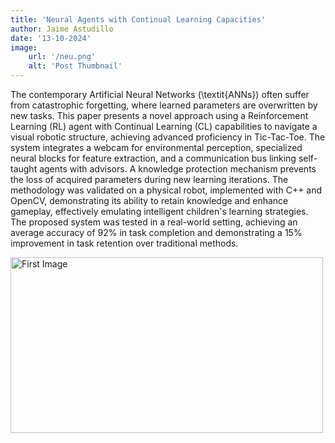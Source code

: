 ```yaml
---
title: 'Neural Agents with Continual Learning Capacities'
author: Jaime Astudillo
date: '13-10-2024'
image:
    url: '/neu.png'
    alt: 'Post Thumbnail'
---
```

The contemporary Artificial Neural Networks (\textit{ANNs}) often suffer from catastrophic forgetting, where learned parameters are overwritten by new tasks. This paper presents a novel approach using a Reinforcement Learning (RL) agent with Continual Learning (CL) capabilities to navigate a visual robotic structure, achieving advanced proficiency in Tic-Tac-Toe. The system integrates a webcam for environmental perception, specialized neural blocks for feature extraction, and a communication bus linking self-taught agents with advisors. A knowledge protection mechanism prevents the loss of acquired parameters during new learning iterations. The methodology was validated on a physical robot, implemented with C++ and OpenCV, demonstrating its ability to retain knowledge and enhance gameplay, effectively emulating intelligent children's learning strategies. The proposed system was tested in a real-world setting, achieving an average accuracy of 92\% in task completion and demonstrating a 15\% improvement in task retention over traditional methods.

<div class="center">
  <img class="pro-img" width="500px" height="281" src="/neuronal-agents.png" alt="First Image" />
</div>


